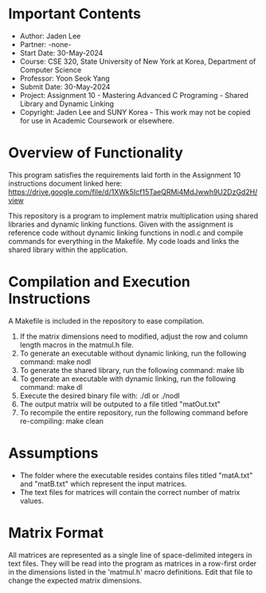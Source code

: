 # Important Contents

- Author:         Jaden Lee
- Partner:        -none-
- Start Date:     30-May-2024
- Course:         CSE 320, State University of New York at Korea, Department of Computer Science
- Professor:      Yoon Seok Yang
- Submit Date:    30-May-2024
- Project:        Assignment 10 - Mastering Advanced C Programing - Shared Library and Dynamic Linking
- Copyright:      Jaden Lee and SUNY Korea - This work may not be copied for use in Academic Coursework or elsewhere.

# Overview of Functionality

This program satisfies the requirements laid forth in the Assignment 10 instructions document linked here: 
    https://drive.google.com/file/d/1XWk5Icf15TaeQRMi4MdJwwh9U2DzGd2H/view

This repository is a program to implement matrix multiplication using shared libraries and dynamic linking functions. Given with the assignment is reference code without dynamic linking functions in nodl.c and compile commands for everything in the Makefile. My code loads and links the shared library within the application.

# Compilation and Execution Instructions

A Makefile is included in the repository to ease compilation. 

1. If the matrix dimensions need to modified, adjust the row and column length macros in the matmul.h file.
2. To generate an executable without dynamic linking, run the following command: make nodl
3. To generate the shared library, run the following command: make lib
4. To generate an executable with dynamic linking, run the following command: make dl
5. Execute the desired binary file with: ./dl or ./nodl
6. The output matrix will be outputed to a file titled "matOut.txt"
7. To recompile the entire repository, run the following command before re-compiling: make clean

# Assumptions
- The folder where the executable resides contains files titled "matA.txt" and "matB.txt" which represent the input matrices.
- The text files for matrices will contain the correct number of matrix values.

# Matrix Format
All matrices are represented as a single line of space-delimited integers in text files. They will be read into the program as matrices in a row-first order in the dimensions listed in the 'matmul.h' macro definitions. Edit that file to change the expected matrix dimensions.